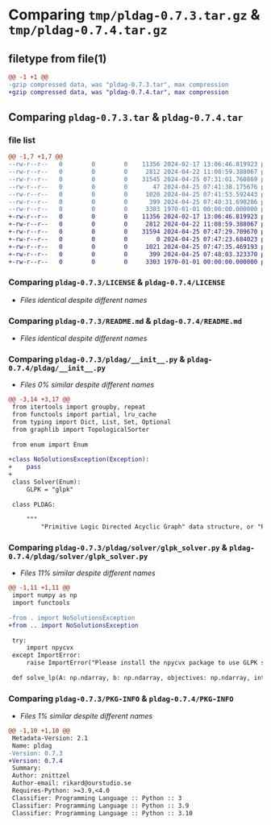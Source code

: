 # Comparing `tmp/pldag-0.7.3.tar.gz` & `tmp/pldag-0.7.4.tar.gz`

## filetype from file(1)

```diff
@@ -1 +1 @@
-gzip compressed data, was "pldag-0.7.3.tar", max compression
+gzip compressed data, was "pldag-0.7.4.tar", max compression
```

## Comparing `pldag-0.7.3.tar` & `pldag-0.7.4.tar`

### file list

```diff
@@ -1,7 +1,7 @@
--rw-r--r--   0        0        0    11356 2024-02-17 13:06:46.819923 pldag-0.7.3/LICENSE
--rw-r--r--   0        0        0     2812 2024-04-22 11:08:59.388067 pldag-0.7.3/README.md
--rw-r--r--   0        0        0    31545 2024-04-25 07:31:01.760869 pldag-0.7.3/pldag/__init__.py
--rw-r--r--   0        0        0       47 2024-04-25 07:41:38.175676 pldag-0.7.3/pldag/solver/__init__.py
--rw-r--r--   0        0        0     1020 2024-04-25 07:41:53.592443 pldag-0.7.3/pldag/solver/glpk_solver.py
--rw-r--r--   0        0        0      399 2024-04-25 07:40:31.690286 pldag-0.7.3/pyproject.toml
--rw-r--r--   0        0        0     3303 1970-01-01 00:00:00.000000 pldag-0.7.3/PKG-INFO
+-rw-r--r--   0        0        0    11356 2024-02-17 13:06:46.819923 pldag-0.7.4/LICENSE
+-rw-r--r--   0        0        0     2812 2024-04-22 11:08:59.388067 pldag-0.7.4/README.md
+-rw-r--r--   0        0        0    31594 2024-04-25 07:47:29.709670 pldag-0.7.4/pldag/__init__.py
+-rw-r--r--   0        0        0        0 2024-04-25 07:47:23.684023 pldag-0.7.4/pldag/solver/__init__.py
+-rw-r--r--   0        0        0     1021 2024-04-25 07:47:35.469193 pldag-0.7.4/pldag/solver/glpk_solver.py
+-rw-r--r--   0        0        0      399 2024-04-25 07:48:03.323370 pldag-0.7.4/pyproject.toml
+-rw-r--r--   0        0        0     3303 1970-01-01 00:00:00.000000 pldag-0.7.4/PKG-INFO
```

### Comparing `pldag-0.7.3/LICENSE` & `pldag-0.7.4/LICENSE`

 * *Files identical despite different names*

### Comparing `pldag-0.7.3/README.md` & `pldag-0.7.4/README.md`

 * *Files identical despite different names*

### Comparing `pldag-0.7.3/pldag/__init__.py` & `pldag-0.7.4/pldag/__init__.py`

 * *Files 0% similar despite different names*

```diff
@@ -3,14 +3,17 @@
 from itertools import groupby, repeat
 from functools import partial, lru_cache
 from typing import Dict, List, Set, Optional
 from graphlib import TopologicalSorter
 
 from enum import Enum
 
+class NoSolutionsException(Exception):
+    pass
+
 class Solver(Enum):
     GLPK = "glpk"
 
 class PLDAG:
 
     """
         "Primitive Logic Directed Acyclic Graph" data structure, or "PL-DAG" for short, is fundamentally a Directed Acyclic Graph (DAG) where each node represents a logical relationship, and the leaf nodes correspond to literals.
```

### Comparing `pldag-0.7.3/pldag/solver/glpk_solver.py` & `pldag-0.7.4/pldag/solver/glpk_solver.py`

 * *Files 11% similar despite different names*

```diff
@@ -1,11 +1,11 @@
 import numpy as np
 import functools
 
-from . import NoSolutionsException
+from .. import NoSolutionsException
 
 try:
     import npycvx
 except ImportError:
     raise ImportError("Please install the npycvx package to use GLPK solver module.")
 
 def solve_lp(A: np.ndarray, b: np.ndarray, objectives: np.ndarray, int_vrs: set=set()):
```

### Comparing `pldag-0.7.3/PKG-INFO` & `pldag-0.7.4/PKG-INFO`

 * *Files 1% similar despite different names*

```diff
@@ -1,10 +1,10 @@
 Metadata-Version: 2.1
 Name: pldag
-Version: 0.7.3
+Version: 0.7.4
 Summary: 
 Author: znittzel
 Author-email: rikard@ourstudio.se
 Requires-Python: >=3.9,<4.0
 Classifier: Programming Language :: Python :: 3
 Classifier: Programming Language :: Python :: 3.9
 Classifier: Programming Language :: Python :: 3.10
```

